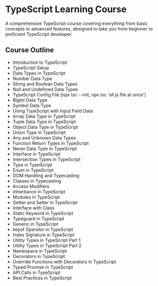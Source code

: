 # TypeScript Learning Course

A comprehensive TypeScript course covering everything from basic concepts to advanced features, designed to take you from beginner to proficient TypeScript developer.

## Course Outline

- Introduction to TypeScript
- TypeScript Setup
- Data Types in TypeScript
- Number Data Type
- String and Boolean Data Types
- Null and Undefined Data Types
- TypeScript Config File [npx tsc --init, npx tsc 'all js file at once']
- BigInt Data Type
- Symbol Data Type
- Using TypeScript with Input Field Data
- Array Data Type in TypeScript
- Tuple Data Type in TypeScript
- Object Data Type in TypeScript
- Union Type in TypeScript
- Any and Unknown Data Types
- Function Return Types in TypeScript
- Never Data Type in TypeScript
- Interface in TypeScript
- Intersection Types in TypeScript
- Type in TypeScript
- Enum in TypeScript
- DOM Handling and Typecasting
- Classes in Typecasting
- Access Modifiers
- Inheritance in TypeScript
- Modules in TypeScript
- Getter and Setter in TypeScript
- Interface with Class
- Static Keyword in TypeScript
- Typeguard in TypeScript
- Generic in TypeScript
- keyof Operator in TypeScript
- Index Signature in TypeScript
- Utility Types in TypeScript Part 1
- Utility Types in TypeScript Part 2
- Namespace in TypeScript
- Decorators in TypeScript
- Override Functions with Decorators in TypeScript
- Typed Promise in TypeScript
- API Calls in TypeScript
- Best Practices in TypeScript
